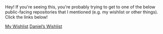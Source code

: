 Hey! If you're seeing this, you're probably trying to get to one of the below public-facing repositories that I mentioned (e.g. my wishlist or other things). Click the links below!

[My Wishlist](Wishlist.md)
[Daniel’s Wishlist](DanielWishlist.md)